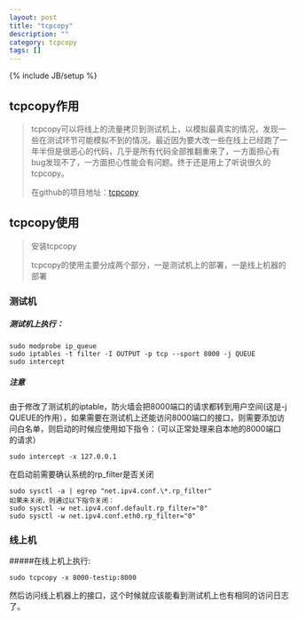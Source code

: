 ```yaml
---
layout: post
title: "tcpcopy"
description: ""
category: tcpcopy
tags: []
---
```

{% include JB/setup %}

tcpcopy作用
------------

> tcpcopy可以将线上的流量拷贝到测试机上，以模拟最真实的情况，发现一些在测试环节可能模拟不到的情况。最近因为要大改一些在线上已经跑了一年半但是很恶心的代码，几乎是所有代码全部推翻重来了，一方面担心有bug发现不了，一方面担心性能会有问题。终于还是用上了听说很久的tcpcopy。
> 
> 在github的项目地址：[tcpcopy](https://github.com/wangbin579/tcpcopy)





tcpcopy使用
------------
> 安装tcpcopy
> 
> tcpcopy的使用主要分成两个部分，一是测试机上的部署，一是线上机器的部署

### 测试机
##### 测试机上执行：

    sudo modprobe ip_queue
    sudo iptables -t filter -I OUTPUT -p tcp --sport 8000 -j QUEUE
    sudo intercept

##### 注意
由于修改了测试机的iptable，防火墙会把8000端口的请求都转到用户空间(这是-j QUEUE的作用），如果需要在测试机上还能访问8000端口的接口，则需要添加访问白名单，则启动的时候应使用如下指令：（可以正常处理来自本地的8000端口的请求）

    sudo intercept -x 127.0.0.1

    
在启动前需要确认系统的rp_filter是否关闭

    sudo sysctl -a | egrep "net.ipv4.conf.\*.rp_filter"
    如果未关闭，则通过以下指令关闭：
    sudo sysctl -w net.ipv4.conf.default.rp_filter="0"
    sudo sysctl -w net.ipv4.conf.eth0.rp_filter="0"
    

### 线上机
#####在线上机上执行:

    sudo tcpcopy -x 8000-testip:8000
然后访问线上机器上的接口，这个时候就应该能看到测试机上也有相同的访问日志了。